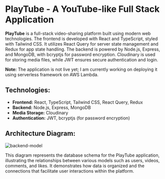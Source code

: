 # PlayTube - A YouTube-like Full Stack Application

**PlayTube** is a full-stack video-sharing platform built using modern web technologies. The frontend is developed with React and TypeScript, styled with Tailwind CSS. It utilizes React Query for server state management and Redux for app state handling. The backend is powered by Node.js, Express, and MongoDB, with bcryptjs for password encryption. Cloudinary is used for storing media files, while JWT ensures secure authentication and login.

**Note:** The application is not live yet; I am currently working on deploying it using serverless framework on AWS Lambda.

## Technologies:
- **Frontend:** React, TypeScript, Tailwind CSS, React Query, Redux
- **Backend:** Node.js, Express, MongoDB
- **Media Storage:** Cloudinary
- **Authentication:** JWT, bcryptjs (for password encryption)

## Architecture Diagram: 

![backend-model](https://github.com/user-attachments/assets/4940561e-ee77-4af7-9152-366f02d9b98d)

This diagram represents the database schema for the PlayTube application, illustrating the relationships between various models such as users, videos, comments, and likes. It demonstrates how data is organized and the connections that facilitate user interactions within the platform.
